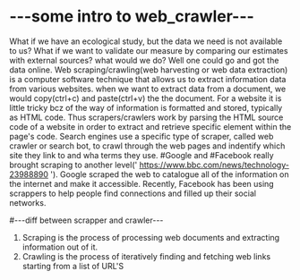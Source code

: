 # ---some intro to web_crawler---
  What if we have an ecological study, but the data we need is not available to us? What if we want to validate our measure by comparing our estimates with external sources? what would we do?
Well one could go and got the data online. Web scraping/crawling(web harvesting or web data extraction) is a computer software technique that allows us to extract information data from various websites. when we want to extract data from a document, we would copy(ctrl+c) and paste(ctrl+v) the the document. For a website it is little tricky bcz of the way of information is formatted and stored, typically as HTML code. Thus scrapers/crawlers work by parsing the HTML source code of a website in order to extract and retrieve specific element within the page's code.
Search engines use a specific type of scraper, called web crawler or search bot, to crawl through the web pages and indentify which site they link to and wha terms they use. #Google and #Facebook really brought scraping to another level(' https://www.bbc.com/news/technology-23988890 '). Google scraped the web to catalogue all of the information on the internet and make it accessible. Recently, Facebook has been using scrappers to help people find connections and filled up their social networks.

#---diff between scrapper and crawler---
  1. Scraping is the process of processing web documents and extracting information out of it. 
  2. Crawling is the process of iteratively finding and fetching web links starting from a list of URL'S
